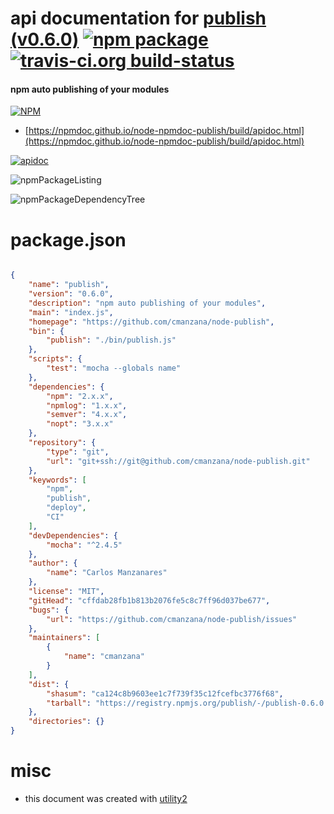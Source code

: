# api documentation for  [publish (v0.6.0)](https://github.com/cmanzana/node-publish)  [![npm package](https://img.shields.io/npm/v/npmdoc-publish.svg?style=flat-square)](https://www.npmjs.org/package/npmdoc-publish) [![travis-ci.org build-status](https://api.travis-ci.org/npmdoc/node-npmdoc-publish.svg)](https://travis-ci.org/npmdoc/node-npmdoc-publish)
#### npm auto publishing of your modules

[![NPM](https://nodei.co/npm/publish.png?downloads=true&downloadRank=true&stars=true)](https://www.npmjs.com/package/publish)

- [https://npmdoc.github.io/node-npmdoc-publish/build/apidoc.html](https://npmdoc.github.io/node-npmdoc-publish/build/apidoc.html)

[![apidoc](https://npmdoc.github.io/node-npmdoc-publish/build/screenCapture.buildCi.browser.%252Ftmp%252Fbuild%252Fapidoc.html.png)](https://npmdoc.github.io/node-npmdoc-publish/build/apidoc.html)

![npmPackageListing](https://npmdoc.github.io/node-npmdoc-publish/build/screenCapture.npmPackageListing.svg)

![npmPackageDependencyTree](https://npmdoc.github.io/node-npmdoc-publish/build/screenCapture.npmPackageDependencyTree.svg)



# package.json

```json

{
    "name": "publish",
    "version": "0.6.0",
    "description": "npm auto publishing of your modules",
    "main": "index.js",
    "homepage": "https://github.com/cmanzana/node-publish",
    "bin": {
        "publish": "./bin/publish.js"
    },
    "scripts": {
        "test": "mocha --globals name"
    },
    "dependencies": {
        "npm": "2.x.x",
        "npmlog": "1.x.x",
        "semver": "4.x.x",
        "nopt": "3.x.x"
    },
    "repository": {
        "type": "git",
        "url": "git+ssh://git@github.com/cmanzana/node-publish.git"
    },
    "keywords": [
        "npm",
        "publish",
        "deploy",
        "CI"
    ],
    "devDependencies": {
        "mocha": "^2.4.5"
    },
    "author": {
        "name": "Carlos Manzanares"
    },
    "license": "MIT",
    "gitHead": "cffdab28fb1b813b2076fe5c8c7ff96d037be677",
    "bugs": {
        "url": "https://github.com/cmanzana/node-publish/issues"
    },
    "maintainers": [
        {
            "name": "cmanzana"
        }
    ],
    "dist": {
        "shasum": "ca124c8b9603ee1c7f739f35c12fcefbc3776f68",
        "tarball": "https://registry.npmjs.org/publish/-/publish-0.6.0.tgz"
    },
    "directories": {}
}
```



# misc
- this document was created with [utility2](https://github.com/kaizhu256/node-utility2)
